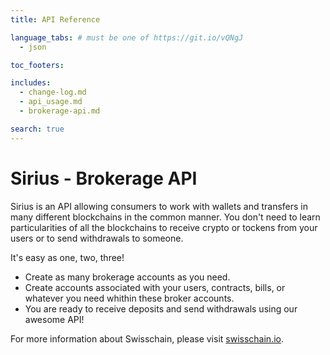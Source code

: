 ```yaml
---
title: API Reference

language_tabs: # must be one of https://git.io/vQNgJ
  - json

toc_footers:

includes:
  - change-log.md
  - api_usage.md
  - brokerage-api.md

search: true
---
```


# Sirius - Brokerage API

Sirius is an API allowing consumers to work with wallets and transfers in many different blockchains in the common manner. You don't need to learn particularities of all the blockchains to receive crypto or tockens from your users or to send withdrawals to someone.

It's easy as one, two, three!

- Create as many brokerage accounts as you need.
- Create accounts associated with your users, contracts, bills, or whatever you need whithin these broker accounts.
- You are ready to receive deposits and send withdrawals using our awesome API!

For more information about Swisschain, please visit [swisschain.io](https://swisschain.io/).

